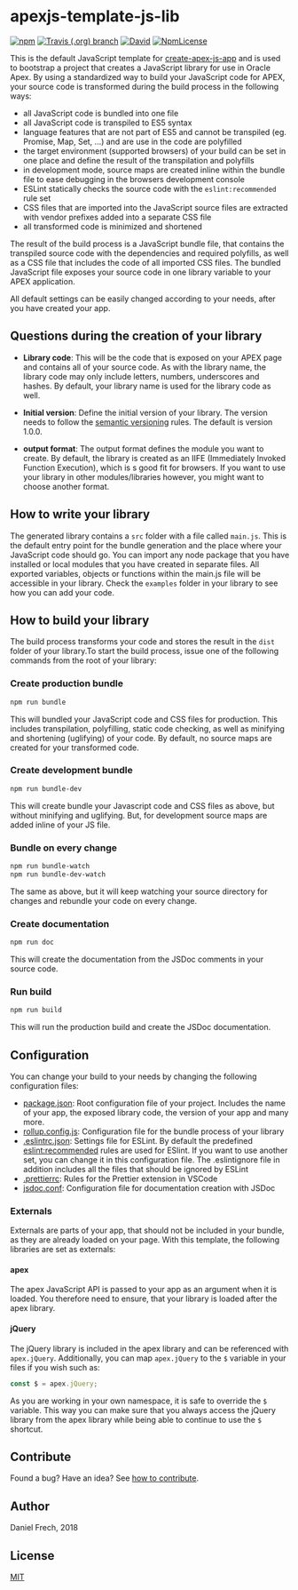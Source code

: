 # apexjs-template-js-lib

[![npm](https://img.shields.io/npm/v/apexjs-template-js-lib.svg?style=flat-square)](https://www.npmjs.com/package/apexjs-template-js-lib) [![Travis (.org) branch](https://img.shields.io/travis/dfrechdev/apexjs-template-js-lib/master.svg?style=flat-square)](https://travis-ci.org/dfrechdev/apexjs-template-js-lib) [![David](https://img.shields.io/david/dfrechdev/apexjs-template-js-lib.svg?style=flat-square)](https://github.com/dfrechdev/apexjs-template-js-lib/blob/master/package.json) [![NpmLicense](https://img.shields.io/npm/l/apexjs-template-js-lib.svg?style=flat-square)](https://github.com/dfrechdev/apexjs-template-js-lib/blob/master/LICENSE)

This is the default JavaScript template for [create-apex-js-app][mainproject] and is used to bootstrap a project that creates a JavaScript library for use in Oracle Apex. By using a standardized way to build your JavaScript code for APEX, your source code is transformed during the build process in the following ways:

-   all JavaScript code is bundled into one file
-   all JavaScript code is transpiled to ES5 syntax
-   language features that are not part of ES5 and cannot be transpiled (eg. Promise, Map, Set, ...) and are use in the code are polyfilled
-   the target environment (supported browsers) of your build can be set in one place and define the result of the transpilation and polyfills
-   in development mode, source maps are created inline within the bundle file to ease debugging in the browsers development console
-   ESLint statically checks the source code with the `eslint:recommended` rule set
-   CSS files that are imported into the JavaScript source files are extracted with vendor prefixes added into a separate CSS file
-   all transformed code is minimized and shortened

The result of the build process is a JavaScript bundle file, that contains the transpiled source code with the dependencies and required polyfills, as well as a CSS file that includes the code of all imported CSS files. The bundled JavaScript file exposes your source code in one library variable to your APEX application.

All default settings can be easily changed according to your needs, after you have created your app.

## Questions during the creation of your library

-   **Library code**: This will be the code that is exposed on your APEX page and contains all of your source code. As with the library name, the library code may only include letters, numbers, underscores and hashes. By default, your library name is used for the library code as well.

-   **Initial version**: Define the initial version of your library. The version needs to follow the [semantic versioning][semver] rules. The default is version 1.0.0.

-   **output format**: The output format defines the module you want to create. By default, the library is created as an IIFE (Immediately Invoked Function Execution), which is s good fit for browsers. If you want to use your library in other modules/libraries however, you might want to choose another format.

## How to write your library

The generated library contains a `src` folder with a file called `main.js`. This is the default entry point for the bundle generation and the place where your JavaScript code should go. You can import any node package that you have installed or local modules that you have created in separate files. All exported variables, objects or functions within the main.js file will be accessible in your library. Check the `examples` folder in your library to see how you can add your code.

## How to build your library

The build process transforms your code and stores the result in the `dist` folder of your library.To start the build process, issue one of the following commands from the root of your library:

### Create production bundle

```bash
npm run bundle
```

This will bundled your JavaScript code and CSS files for production. This includes transpilation, polyfilling, static code checking, as well as minifying and shortening (uglifying) of your code. By default, no source maps are created for your transformed code.

### Create development bundle

```bash
npm run bundle-dev
```

This will create bundle your Javascript code and CSS files as above, but without minifying and uglifying. But, for development source maps are added inline of your JS file.

### Bundle on every change

```bash
npm run bundle-watch
npm run bundle-dev-watch
```

The same as above, but it will keep watching your source directory for changes and rebundle your code on every change.

### Create documentation

```bash
npm run doc
```

This will create the documentation from the JSDoc comments in your source code.

### Run build

```bash
npm run build
```

This will run the production build and create the JSDoc documentation.

## Configuration

You can change your build to your needs by changing the following configuration files:

-   [package.json](https://docs.npmjs.com/files/package.json): Root configuration file of your project. Includes the name of your app, the exposed library code, the version of your app and many more.
-   [rollup.config.js](https://rollupjs.org/guide/en): Configuration file for the bundle process of your library
-   [.eslintrc.json](https://eslint.org/docs/user-guide/configuring): Settings file for ESLint. By default the predefined [eslint:recommended](https://eslint.org/docs/rules/) rules are used for ESlint. If you want to use another set, you can change it in this configuration file. The .eslintignore file in addition includes all the files that should be ignored by ESLint
-   [.prettierrc](https://github.com/prettier/prettier): Rules for the Prettier extension in VSCode
-   [jsdoc.conf](http://usejsdoc.org/about-configuring-jsdoc.html): Configuration file for documentation creation with JSDoc

### Externals

Externals are parts of your app, that should not be included in your bundle, as they are already loaded on your page. With this template, the following libraries are set as externals:

#### apex

The apex JavaScript API is passed to your app as an argument when it is loaded. You therefore need to ensure, that your library is loaded after the apex library.

#### jQuery

The jQuery library is included in the apex library and can be referenced with `apex.jQuery`. Additionally, you can map `apex.jQuery` to the `$` variable in your files if you wish such as:

```javascript
const $ = apex.jQuery;
```

As you are working in your own namespace, it is safe to override the `$` variable. This way you can make sure that you always access the jQuery library from the apex library while being able to continue to use the `$` shortcut.

## Contribute

Found a bug? Have an idea? See [how to contribute][contributing].

## Author

Daniel Frech, 2018

## License

[MIT](LICENSE)

[contributing]: /CONTRIBUTING.md
[semver]: https://semver.org/
[mainproject]: https://github.com/dfrechdev/create-apex-js-app
